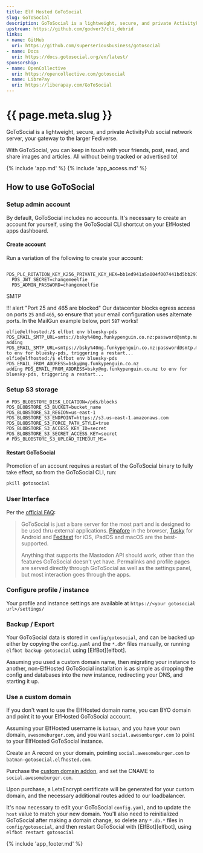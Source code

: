 ```yaml
---
title: Elf Hosted GoToSocial
slug: GoToSocial
description: GoToSocial is a lightweight, secure, and private ActivityPub social network server, your gateway to the larger Fediverse
upstream: https://github.com/godver3/cli_debrid
links:
- name: GitHub
  uri: https://github.com/superseriousbusiness/gotosocial
- name: Docs
  uri: https://docs.gotosocial.org/en/latest/
sponsorship: 
- name: OpenCollective
  uri: https://opencollective.com/gotosocial
- name: LibrePay
  uri: https://liberapay.com/GoToSocial 
---
```


# {{ page.meta.slug }}

GoToSocial is a lightweight, secure, and private ActivityPub social network server, your gateway to the larger Fediverse.

With GoToSocial, you can keep in touch with your friends, post, read, and share images and articles. All without being tracked or advertised to!

{% include 'app.md' %}
{% include 'app_access.md' %}

## How to use GoToSocial

### Setup admin account

By default, GoToSocial includes no accounts. It's necessary to create an account for yourself, using the GoToSocial CLI shortcut on your ElfHosted apps dashboard.

#### Create account

Run a variation of the following to create your account:

```
  PDS_PLC_ROTATION_KEY_K256_PRIVATE_KEY_HEX=bb1ed941a5a004f007441bd5bb297002f4e533fadba48e429f8350249315cf0c
  PDS_JWT_SECRET=changemeelfie
  PDS_ADMIN_PASSWORD=changemeelfie
```

SMTP

!!! alert "Port 25 and 465 are blocked"
    Our datacenter blocks egress access on ports `25` and `465`, so ensure that your email configuration uses alternate ports. In the MailGun example below, port `587` works!

```
elfie@elfhosted:/$ elfbot env bluesky-pds PDS_EMAIL_SMTP_URL=smts://bsky%40mg.funkypenguin.co.nz:password@smtp.mailgun.org:587
adding PDS_EMAIL_SMTP_URL=smtps://bsky%40mg.funkypenguin.co.nz:password@smtp.mailgun.org:465 to env for bluesky-pds, triggering a restart...
elfie@elfhosted:/$ elfbot env bluesky-pds PDS_EMAIL_FROM_ADDRESS=bsky@mg.funkypenguin.co.nz
adding PDS_EMAIL_FROM_ADDRESS=bsky@mg.funkypenguin.co.nz to env for bluesky-pds, triggering a restart...
```

### Setup S3 storage

```
# PDS_BLOBSTORE_DISK_LOCATION=/pds/blocks
PDS_BLOBSTORE_S3_BUCKET=bucket_name
PDS_BLOBSTORE_S3_REGION=us-east-1
PDS_BLOBSTORE_S3_ENDPOINT=https://s3.us-east-1.amazonaws.com
PDS_BLOBSTORE_S3_FORCE_PATH_STYLE=true
PDS_BLOBSTORE_S3_ACCESS_KEY_ID=secret
PDS_BLOBSTORE_S3_SECRET_ACCESS_KEY=secret
# PDS_BLOBSTORE_S3_UPLOAD_TIMEOUT_MS=
```

#### Restart GoToSocial

Promotion of an account requires a restart of the GoToSocial binary to fully take effect, so from the GoToSocial CLI, run:

```bash
pkill gotosocial
```
### User Interface

Per the [official FAQ](https://docs.gotosocial.org/en/latest/faq/): 

> GoToSocial is just a bare server for the most part and is designed to be used thru external applications. [Pinafore](https://pinafore.social/) in the browser, [Tusky](https://tusky.app/) for Android and [Feditext](https://github.com/feditext/feditext) for iOS, iPadOS and macOS are the best-supported.
> 
> Anything that supports the Mastodon API should work, other than the features GoToSocial doesn't yet have. Permalinks and profile pages are served directly through GoToSocial as well as the settings panel, but most interaction goes through the apps.

### Configure profile / instance

Your profile and instance settings are available at `https://<your gotosocial url>/settings/`

### Backup / Export

Your GoToSocial data is stored in `config/gotosocial`, and can be backed up either by copying the `config.yaml` and the `*.db*` files manually, or running `elfbot backup gotosocial` using [ElfBot][elfbot].

Assuming you used a custom domain name, then migrating your instance to another, non-ElfHosted GoToSocial installation is as simple as dropping the config and databases into the new instance, redirecting your DNS, and starting it up.

### Use a custom domain

If you don't want to use the ElfHosted domain name, you can BYO domain and point it to your ElfHosted GoToSocial account.

Assuming your ElfHosted username is `batman`, and you have your own domain, `awesomeburger.com`, and you want `social.awesomburger.com` to point to your ElfHosted GoToSocial instance.

Create an A record on your domain, pointing `social.awesomeburger.com` to `batman-gotosocial.elfhosted.com`.

Purchase the [custom domain addon](https://store.elfhosted.com/product/gotosocial-custom-domain-addon/), and set the CNAME to `social.awesomeburger.com`.

Upon purchase, a LetsEncrypt certificate will be generated for your custom domain, and the necessary additional routes added to our loadbalancer.

It's now necessary to edit your GoToSocial `config.yaml`, and to update the `host` value to match your new domain. You'll also need to reinitialized GoToSocial after making a domain change, so delete any `*.db.*` files in `config/gotosocial`, and then restart GoToSocial with [ElfBot][elfbot], using `elfbot restart gotosocial`


{% include 'app_footer.md' %}